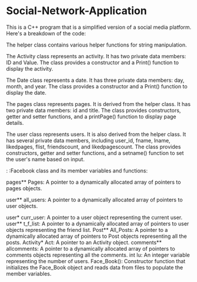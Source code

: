 # Social-Network-Application
This is a C++ program that is a simplified version of a social media platform. Here's a breakdown of the code:

The helper class contains various helper functions for string manipulation.
    
The Activity class represents an activity. It has two private data members: ID and Value. The class provides a constructor and a Print() function to display the activity.
    
The Date class represents a date. It has three private data members: day, month, and year. The class provides a constructor and a Print() function to display the date.
    
The pages class represents pages. It is derived from the helper class. It has two private data members: id and title. The class provides constructors, getter and setter functions, and a printPage() function to display page details.
    
The user class represents users. It is also derived from the helper class. It has several private data members, including user_id, fname, lname, likedpages, flist, friendscount, and likedpagescount. The class provides constructors, getter and setter functions, and a setname() function to set the user's name based on input.

: :Facebook class and its member variables and functions:

pages** Pages: A pointer to a dynamically allocated array of pointers to pages objects.

user** all_users: A pointer to a dynamically allocated array of pointers to user objects.

user* curr_user: A pointer to a user object representing the current user.
user** t_f_list: A pointer to a dynamically allocated array of pointers to user objects representing the friend list.
Post** All_Posts: A pointer to a dynamically allocated array of pointers to Post objects representing all the posts.
Activity* Act: A pointer to an Activity object.
comments** allcomments: A pointer to a dynamically allocated array of pointers to comments objects representing all the comments.
int lu: An integer variable representing the number of users.
Face_Book(): Constructor function that initializes the Face_Book object and reads data from files to populate the member variables.

